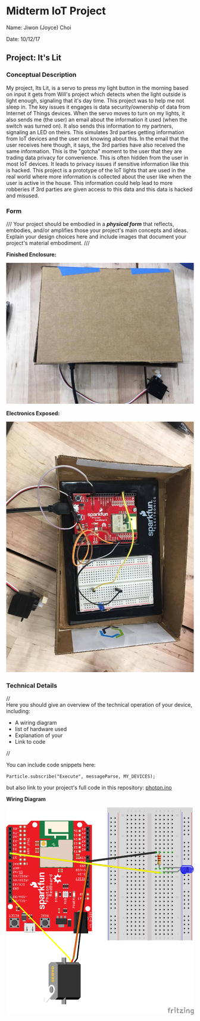 # Midterm IoT Project

Name:  Jiwon (Joyce) Choi

Date: 10/12/17

## Project: It's Lit

### Conceptual Description

My project, Its Lit, is a servo to press my light button in the morning based on input it gets from Will's project which detects when the light outside is light enough, signaling that it's day time. This project was to help me not sleep in. The key issues it engages is data security/ownership of data from Internet of Things devices. When the servo moves to turn on my lights, it also sends me (the user) an email about the information it used (when the switch was turned on). It also sends this information to my partners, signaling an LED on theirs. This simulates 3rd parties getting information from IoT devices and the user not knowing about this. In the email that the user receives here though, it says, the 3rd parties have also received the same information. This is the "gotcha" moment to the user that they are trading data privacy for convenience. This is often hidden from the user in most IoT devices. It leads to privacy issues if sensitive information like this is hacked. This project is a prototype of the IoT lights that are used in the real world where more information is collected about the user like when the user is active in the house. This information could help lead to more robberies if 3rd parties are given access to this data and this data is hacked and misused. 


### Form

/// Your project should be embodied in a ***physical form*** that reflects, embodies, and/or amplifies those your project's main concepts and ideas.
Explain your design choices here and include images that document your project's material embodiment. ///

**Finished Enclosure:**

![Finished Enclosure](finished_enclosure.jpg)

**Electronics Exposed:**

![Enclosure with electronics exposed](exposed_enclosure.jpg)

### Technical Details
//   
Here you should give an overview of the technical operation of your device, including:
* A wiring diagram
* list of hardware used
* Explanation of your
* Link to code   

//

You can include code snippets here:

```
Particle.subscribe("Execute", messageParse, MY_DEVICES);
```

but also link to your project's full code in this repository:  [photon.ino](photon.ino)

**Wiring Diagram**

![Wiring Diagram](WiringDiagram.png)
